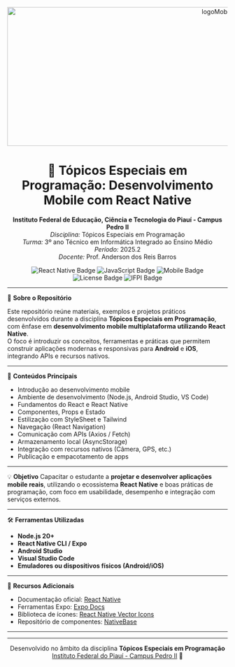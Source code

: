 <p align="center">
  <img width="947" height="318" alt="logoMobile" src="https://github.com/user-attachments/assets/ebfb0a3f-9045-48eb-aa21-9cc6a1389005" />

</p>

<h1 align="center">📱 Tópicos Especiais em Programação: Desenvolvimento Mobile com React Native</h1>

<p align="center">
  <strong>Instituto Federal de Educação, Ciência e Tecnologia do Piauí - Campus Pedro II</strong><br>
  <em>Disciplina:</em> Tópicos Especiais em Programação<br>
  <em>Turma:</em> 3º ano Técnico em Informática Integrado ao Ensino Médio<br>
  <em>Período:</em> 2025.2<br>
  <em>Docente:</em> Prof. Anderson dos Reis Barros
</p>

<p align="center">
  <img src="https://img.shields.io/badge/React_Native-0.75-blue?logo=react&logoColor=white" alt="React Native Badge">
  <img src="https://img.shields.io/badge/JavaScript-ES2023-yellow?logo=javascript&logoColor=white" alt="JavaScript Badge">
  <img src="https://img.shields.io/badge/Plataforma-Mobile-success?logo=android&logoColor=white" alt="Mobile Badge">
  <img src="https://img.shields.io/badge/Licença-MIT-green?logo=open-source-initiative&logoColor=white" alt="License Badge">
  <img src="https://img.shields.io/badge/Instituição-IFPI-success?logo=academia&logoColor=white" alt="IFPI Badge">
</p>

---

📘 **Sobre o Repositório**

Este repositório reúne materiais, exemplos e projetos práticos desenvolvidos durante a disciplina **Tópicos Especiais em Programação**, com ênfase em **desenvolvimento mobile multiplataforma utilizando React Native**.  
O foco é introduzir os conceitos, ferramentas e práticas que permitem construir aplicações modernas e responsivas para **Android** e **iOS**, integrando APIs e recursos nativos.

---

🧩 **Conteúdos Principais**
- Introdução ao desenvolvimento mobile  
- Ambiente de desenvolvimento (Node.js, Android Studio, VS Code)  
- Fundamentos do React e React Native  
- Componentes, Props e Estado  
- Estilização com StyleSheet e Tailwind  
- Navegação (React Navigation)  
- Comunicação com APIs (Axios / Fetch)  
- Armazenamento local (AsyncStorage)  
- Integração com recursos nativos (Câmera, GPS, etc.)  
- Publicação e empacotamento de apps  

---

💡 **Objetivo**
Capacitar o estudante a **projetar e desenvolver aplicações mobile reais**, utilizando o ecossistema **React Native** e boas práticas de programação, com foco em usabilidade, desempenho e integração com serviços externos.

---

🛠️ **Ferramentas Utilizadas**
- **Node.js 20+**
- **React Native CLI / Expo**
- **Android Studio**
- **Visual Studio Code**
- **Emuladores ou dispositivos físicos (Android/iOS)**

---

📎 **Recursos Adicionais**
- Documentação oficial: [React Native](https://reactnative.dev/)  
- Ferramentas Expo: [Expo Docs](https://docs.expo.dev/)  
- Biblioteca de ícones: [React Native Vector Icons](https://oblador.github.io/react-native-vector-icons/)  
- Repositório de componentes: [NativeBase](https://nativebase.io/)  

---

<footer align="center">
  <hr>
  <p>
    Desenvolvido no âmbito da disciplina <strong>Tópicos Especiais em Programação</strong> <br>
    <a href="https://www.ifpi.edu.br/pedroii" target="_blank">Instituto Federal do Piauí - Campus Pedro II</a> 📱
  </p>
</footer>
